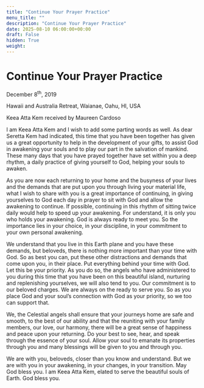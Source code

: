 ```yaml
---
title: "Continue Your Prayer Practice"
menu_title: ""
description: "Continue Your Prayer Practice"
date: 2025-08-10 06:00:00+00:00
draft: False
hidden: True
weight:
---
```

# Continue Your Prayer Practice

December 8<sup>th</sup>, 2019

Hawaii and Australia Retreat, Waianae, Oahu, HI, USA

Keea Atta Kem received by Maureen Cardoso

I am Keea Atta Kem and I wish to add some parting words as well. As dear Seretta Kem had indicated, this time that you have been together has given us a great opportunity to help in the development of your gifts, to assist God in awakening your souls and to play our part in the salvation of mankind. These many days that you have prayed together have set within you a deep rhythm, a daily practice of giving yourself to God, helping your souls to awaken.

As you are now each returning to your home and the busyness of your lives and the demands that are put upon you through living your material life, what I wish to share with you is a great importance of continuing, in giving yourselves to God each day in prayer to sit with God and allow the awakening to continue. If possible, continuing in this rhythm of sitting twice daily would help to speed up your awakening. For understand, it is only you who holds your awakening. God is always ready to meet you. So the importance lies in your choice, in your discipline, in your commitment to your own personal awakening.

We understand that you live in this Earth plane and you have these demands, but beloveds, there is nothing more important than your time with God. So as best you can, put these other distractions and demands that come upon you, in their place. Put everything behind your time with God. Let this be your priority. As you do so, the angels who have administered to you during this time that you have been on this beautiful island, nurturing and replenishing yourselves, we will also tend to you. Our commitment is to our beloved charges. We are always on the ready to serve you. So as you place God and your soul’s connection with God as your priority, so we too can support that.

We, the Celestial angels shall ensure that your journeys home are safe and smooth, to the best of our ability and that the reuniting with your family members, our love, our harmony, there will be a great sense of happiness and peace upon your returning. Do your best to see, hear, and speak through the essence of your soul. Allow your soul to emanate its properties through you and many blessings will be given to you and through you.

We are with you, beloveds, closer than you know and understand. But we are with you in your awakening, in your changes, in your transition. May God bless you. I am Keea Atta Kem, elated to serve the beautiful souls of Earth. God bless you.

